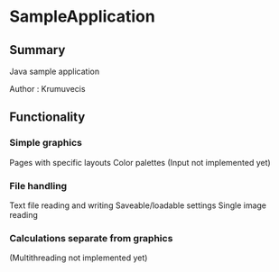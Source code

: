 # SampleApplication


## Summary

Java sample application

Author : Krumuvecis

## Functionality

### Simple graphics

Pages with specific layouts
Color palettes
(Input not implemented yet)

### File handling

Text file reading and writing
Saveable/loadable settings
Single image reading

### Calculations separate from graphics

(Multithreading not implemented yet)

